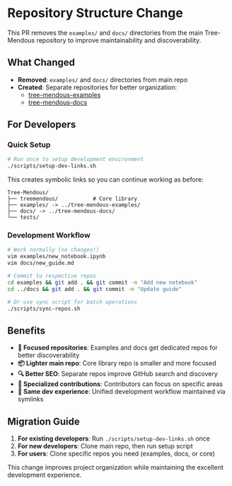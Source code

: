 # Repository Structure Change

This PR removes the `examples/` and `docs/` directories from the main Tree-Mendous repository to improve maintainability and discoverability.

## What Changed

- **Removed**: `examples/` and `docs/` directories from main repo
- **Created**: Separate repositories for better organization:
  - [tree-mendous-examples](https://github.com/josephjohncox/tree-mendous-examples)
  - [tree-mendous-docs](https://github.com/josephjohncox/tree-mendous-docs)

## For Developers

### Quick Setup
```bash
# Run once to setup development environment
./scripts/setup-dev-links.sh
```

This creates symbolic links so you can continue working as before:
```
Tree-Mendous/
├── treemendous/           # Core library
├── examples/ -> ../tree-mendous-examples/
├── docs/ -> ../tree-mendous-docs/
└── tests/
```

### Development Workflow
```bash
# Work normally (no changes!)
vim examples/new_notebook.ipynb
vim docs/new_guide.md

# Commit to respective repos
cd examples && git add . && git commit -m "Add new notebook"
cd ../docs && git add . && git commit -m "Update guide"

# Or use sync script for batch operations
./scripts/sync-repos.sh
```

## Benefits

- **🎯 Focused repositories**: Examples and docs get dedicated repos for better discoverability
- **📦 Lighter main repo**: Core library repo is smaller and more focused
- **🔍 Better SEO**: Separate repos improve GitHub search and discovery
- **👥 Specialized contributions**: Contributors can focus on specific areas
- **🚀 Same dev experience**: Unified development workflow maintained via symlinks

## Migration Guide

1. **For existing developers**: Run `./scripts/setup-dev-links.sh` once
2. **For new developers**: Clone main repo, then run setup script
3. **For users**: Clone specific repos you need (examples, docs, or core)

This change improves project organization while maintaining the excellent development experience.

